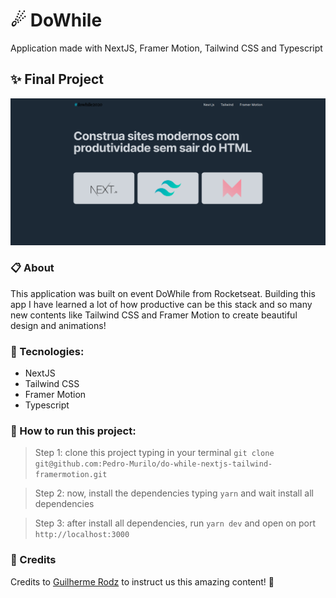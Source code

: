 # ☄ DoWhile

Application made with NextJS, Framer Motion, Tailwind CSS and Typescript

## ✨ Final Project

![DoWhile Final Project](https://github.com/Pedro-Murilo/do-while-nextjs-tailwind-framermotion/blob/main/web/public/img/dowhile.png)

### 📋 About

This application was built on event DoWhile from Rocketseat. Building this app I have learned a lot of how productive can be this stack and so many
new contents like Tailwind CSS and Framer Motion to create beautiful design and animations!

### 🚀 Tecnologies:

- NextJS
- Tailwind CSS
- Framer Motion
- Typescript

### 📲 How to run this project:

> Step 1: clone this project typing in your terminal `git clone git@github.com:Pedro-Murilo/do-while-nextjs-tailwind-framermotion.git`

> Step 2: now, install the dependencies typing `yarn` and wait install all dependencies

> Step 3: after install all dependencies, run `yarn dev` and open on port `http://localhost:3000`

### 💜 Credits

Credits to [Guilherme Rodz](https://github.com/guilhermerodz) to instruct us this amazing content! 💜
